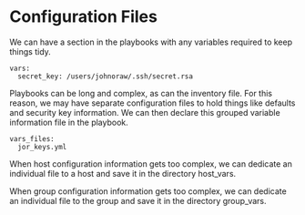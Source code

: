 # Configuration Files

We can have a section in the playbooks with any variables required to keep things tidy.

```
vars:
  secret_key: /users/johnoraw/.ssh/secret.rsa
```

Playbooks can be long and complex, as can the inventory file. For this reason, we may have separate configuration files to hold things like defaults and security key information. We can then declare this grouped variable information file in the playbook.

```
vars_files:
  jor_keys.yml
```

When host configuration information gets too complex, we can dedicate an individual file to a host and save it in the directory host\_vars.&#x20;

When group configuration information gets too complex, we can dedicate an individual file to the group and save it in the directory group\_vars.
